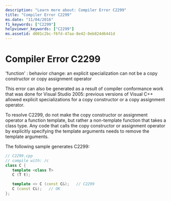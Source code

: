 ```yaml
---
description: "Learn more about: Compiler Error C2299"
title: "Compiler Error C2299"
ms.date: "11/04/2016"
f1_keywords: ["C2299"]
helpviewer_keywords: ["C2299"]
ms.assetid: d001c2bc-f6fd-47aa-8e42-0eb824d6441d
---
```

# Compiler Error C2299

'function' : behavior change: an explicit specialization can not be a copy constructor or copy assignment operator

This error can also be generated as a result of compiler conformance work that was done for Visual Studio 2005: previous versions of Visual C++ allowed explicit specializations for a copy constructor or a copy assignment operator.

To resolve C2299, do not make the copy constructor or assignment operator a function template, but rather a non-template function that takes a class type. Any code that calls the copy constructor or assignment operator by explicitly specifying the template arguments needs to remove the template arguments.

The following sample generates C2299:

```cpp
// C2299.cpp
// compile with: /c
class C {
   template <class T>
   C (T t);

   template <> C (const C&);   // C2299
   C (const C&);   // OK
};
```

